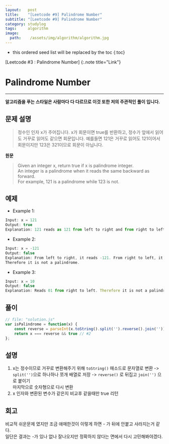 ```yaml
---
layout:   post
title:    "[Leetcode #9] Palindrome Number"
subtitle: "[Leetcode #9] Palindrome Number"
category: studylog
tags:     algorithm
image:
  path:    /assets/img/algorithm/algorithm.jpg
---
```


[Leetcode #9 : Palindrome Number]:https://leetcode.com/problems/palindrome-number/

<!--more-->
* this ordered seed list will be replaced by the toc
{:toc}  

[Leetcode #3 : Palindrome Number]
{:.note title="Link"}  

# Palindrome Number  
---  
__알고리즘을 푸는 스타일은 사람마다 다 다르므로 이것 또한 저의 주관적인 풀이 입니다.__  

## 문제 설명  
>정수인 인자 x가 주어집니다. x가 회문이면 true를 반환하고,
>정수가 앞에서 읽어도 거꾸로 읽어도 같으면 회문입니다.
>예를들면 121은 거꾸로 읽어도 121이어서 회문이지만 123은 321이므로 회문이 아닙니다.

__원문__
>Given an integer x, return true if x is palindrome integer.  
>An integer is a palindrome when it reads the same backward as forward.  
>For example, 121 is a palindrome while 123 is not.  
## 예제  

* Example 1:
```js
Input: x = 121
Output: true
Explanation: 121 reads as 121 from left to right and from right to left.
```

* Example 2:
```js
Input: x = -121
Output: false
Explanation: From left to right, it reads -121. From right to left, it becomes 121-.  
Therefore it is not a palindrome.
```

* Example 3:
```js
Input: x = 10
Output: false
Explanation: Reads 01 from right to left. Therefore it is not a palindrome.
```  

## 풀이  

```js
// file: "solution.js"
var isPalindrome = function(x) {
    const reverse = parseInt(x.toString().split('').reverse().join('')) // #1
    return x === reverse && true // #2
};
```  

## 설명  

1. x는 정수이므로 거꾸로 변환해주기 위해 `toString()` 매소드로 문자열로 변환 ->  
`split('')`으로 하나하나 쪼개 배열로 저장 -> `reverse()` 로 뒤집고 `join('')` 으로 붙이기  
마지막으로 숫자형으로 다시 변환
2. x 인자와 변환된 변수가 같은지 비교후 같을때만 true 리턴

## 회고  

비교적 쉬운문제 였지만 조금 애매한것이 이렇게 하면 - 가 뒤에 안붙고 사라지는거 같다.  
일단은 결과는 -가 있나 없나 잘나오지만 정확하지 않다는 면에서 다시 고민해봐야겠다.  

